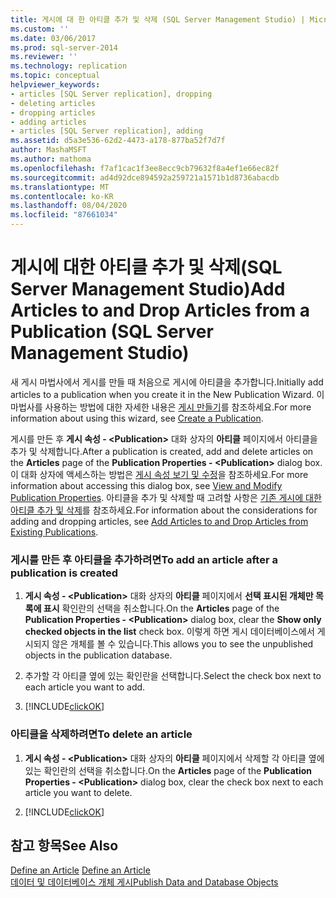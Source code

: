 ```yaml
---
title: 게시에 대 한 아티클 추가 및 삭제 (SQL Server Management Studio) | Microsoft Docs
ms.custom: ''
ms.date: 03/06/2017
ms.prod: sql-server-2014
ms.reviewer: ''
ms.technology: replication
ms.topic: conceptual
helpviewer_keywords:
- articles [SQL Server replication], dropping
- deleting articles
- dropping articles
- adding articles
- articles [SQL Server replication], adding
ms.assetid: d5a3e536-62d2-4473-a178-877ba52f7d7f
author: MashaMSFT
ms.author: mathoma
ms.openlocfilehash: f7af1cac1f3ee8ecc9cb79632f8a4ef1e66ec82f
ms.sourcegitcommit: ad4d92dce894592a259721a1571b1d8736abacdb
ms.translationtype: MT
ms.contentlocale: ko-KR
ms.lasthandoff: 08/04/2020
ms.locfileid: "87661034"
---
```

# <a name="add-articles-to-and-drop-articles-from-a-publication-sql-server-management-studio"></a><span data-ttu-id="c0a2d-102">게시에 대한 아티클 추가 및 삭제(SQL Server Management Studio)</span><span class="sxs-lookup"><span data-stu-id="c0a2d-102">Add Articles to and Drop Articles from a Publication (SQL Server Management Studio)</span></span>
  <span data-ttu-id="c0a2d-103">새 게시 마법사에서 게시를 만들 때 처음으로 게시에 아티클을 추가합니다.</span><span class="sxs-lookup"><span data-stu-id="c0a2d-103">Initially add articles to a publication when you create it in the New Publication Wizard.</span></span> <span data-ttu-id="c0a2d-104">이 마법사를 사용하는 방법에 대한 자세한 내용은 [게시 만들기](create-a-publication.md)를 참조하세요.</span><span class="sxs-lookup"><span data-stu-id="c0a2d-104">For more information about using this wizard, see [Create a Publication](create-a-publication.md).</span></span>  
  
 <span data-ttu-id="c0a2d-105">게시를 만든 후 **게시 속성 - \<Publication>** 대화 상자의 **아티클** 페이지에서 아티클을 추가 및 삭제합니다.</span><span class="sxs-lookup"><span data-stu-id="c0a2d-105">After a publication is created, add and delete articles on the **Articles** page of the **Publication Properties - \<Publication>** dialog box.</span></span> <span data-ttu-id="c0a2d-106">이 대화 상자에 액세스하는 방법은 [게시 속성 보기 및 수정](view-and-modify-publication-properties.md)을 참조하세요.</span><span class="sxs-lookup"><span data-stu-id="c0a2d-106">For more information about accessing this dialog box, see [View and Modify Publication Properties](view-and-modify-publication-properties.md).</span></span> <span data-ttu-id="c0a2d-107">아티클을 추가 및 삭제할 때 고려할 사항은 [기존 게시에 대한 아티클 추가 및 삭제](add-articles-to-and-drop-articles-from-existing-publications.md)를 참조하세요.</span><span class="sxs-lookup"><span data-stu-id="c0a2d-107">For information about the considerations for adding and dropping articles, see [Add Articles to and Drop Articles from Existing Publications](add-articles-to-and-drop-articles-from-existing-publications.md).</span></span>  
  
### <a name="to-add-an-article-after-a-publication-is-created"></a><span data-ttu-id="c0a2d-108">게시를 만든 후 아티클을 추가하려면</span><span class="sxs-lookup"><span data-stu-id="c0a2d-108">To add an article after a publication is created</span></span>  
  
1.  <span data-ttu-id="c0a2d-109">**게시 속성 - \<Publication>** 대화 상자의 **아티클** 페이지에서 **선택 표시된 개체만 목록에 표시** 확인란의 선택을 취소합니다.</span><span class="sxs-lookup"><span data-stu-id="c0a2d-109">On the **Articles** page of the **Publication Properties - \<Publication>** dialog box, clear the **Show only checked objects in the list** check box.</span></span> <span data-ttu-id="c0a2d-110">이렇게 하면 게시 데이터베이스에서 게시되지 않은 개체를 볼 수 있습니다.</span><span class="sxs-lookup"><span data-stu-id="c0a2d-110">This allows you to see the unpublished objects in the publication database.</span></span>  
  
2.  <span data-ttu-id="c0a2d-111">추가할 각 아티클 옆에 있는 확인란을 선택합니다.</span><span class="sxs-lookup"><span data-stu-id="c0a2d-111">Select the check box next to each article you want to add.</span></span>  
  
3.  [!INCLUDE[clickOK](../../../includes/clickok-md.md)]  
  
### <a name="to-delete-an-article"></a><span data-ttu-id="c0a2d-112">아티클을 삭제하려면</span><span class="sxs-lookup"><span data-stu-id="c0a2d-112">To delete an article</span></span>  
  
1.  <span data-ttu-id="c0a2d-113">**게시 속성 - \<Publication>** 대화 상자의 **아티클** 페이지에서 삭제할 각 아티클 옆에 있는 확인란의 선택을 취소합니다.</span><span class="sxs-lookup"><span data-stu-id="c0a2d-113">On the **Articles** page of the **Publication Properties - \<Publication>** dialog box, clear the check box next to each article you want to delete.</span></span>  
  
2.  [!INCLUDE[clickOK](../../../includes/clickok-md.md)]  
  
## <a name="see-also"></a><span data-ttu-id="c0a2d-114">참고 항목</span><span class="sxs-lookup"><span data-stu-id="c0a2d-114">See Also</span></span>  
 <span data-ttu-id="c0a2d-115">[Define an Article](define-an-article.md) </span><span class="sxs-lookup"><span data-stu-id="c0a2d-115">[Define an Article](define-an-article.md) </span></span>  
 [<span data-ttu-id="c0a2d-116">데이터 및 데이터베이스 개체 게시</span><span class="sxs-lookup"><span data-stu-id="c0a2d-116">Publish Data and Database Objects</span></span>](publish-data-and-database-objects.md)  
  
  
